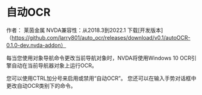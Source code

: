 # 自动OCR #

作者： 莱茵金属
NVDA兼容性：从2018.3到2022.1
下载[开发版本]（https://github.com/larry801/auto_ocr/releases/download/v0.1/autoOCR-0.1.0-dev.nvda-addon）


每当您使用对象导航命令更改当前导航对象时，NVDA将使用Windows 10 OCR引擎自动在当前导航器对象上运行OCR。

您可以使用CTRL加分号来启用或禁用“自动OCR”。 您还可以在输入手势对话框中更改自动OCR类别下的命令。